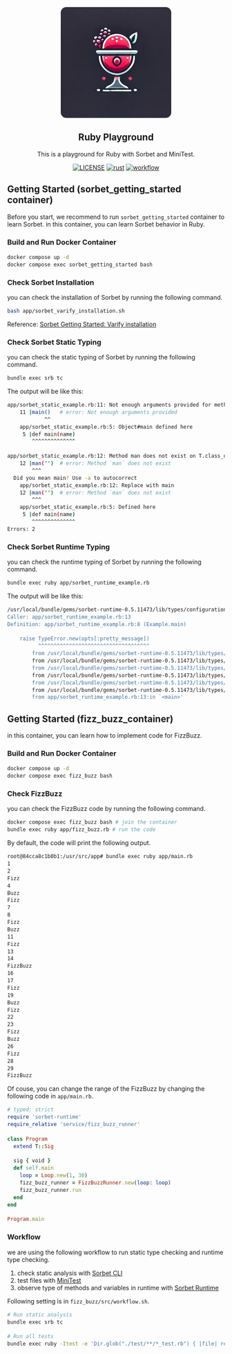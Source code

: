 <div align="center">
  <a href="https://github.com/shunsock/ruby_playground">
    <img alt="ruby sorbet" src="image/ruby_sorbet.jpg" style="border-radius: 5%;">
  </a>
</div>

## <div align="center"> Ruby Playground </div>

<p align="center">
    This is a playground for Ruby with Sorbet and MiniTest.
</p>

<p align="center">
  <a href="./LICENSE">
    <img alt="LICENSE" src="https://img.shields.io/badge/license-MIT-blue.svg?maxAge=43200"></a>
  <a href="https://www.rust-lang.org/">
    <img alt="rust" src="https://img.shields.io/badge/logo-ruby-red?logo=ruby"></a>
  <a href="https://github.com/shunsock/ruby_playground/actions/workflows/fizz_buzz.yml">
    <img alt="workflow" src="https://github.com/shunsock/ruby_playground/actions/workflows/fizz_buzz.yml/badge.svg"></a>
</p>

## Getting Started (sorbet_getting_started container)
Before you start, we recommend to run `sorbet_getting_started` container to learn Sorbet.
in this container, you can learn Sorbet behavior in Ruby.

### Build and Run Docker Container
```bash
docker compose up -d
docker compose exec sorbet_getting_started bash
```

### Check Sorbet Installation
you can check the installation of Sorbet by running the following command.
```bash
bash app/sorbet_varify_installation.sh
```
Reference: [Sorbet Getting Started: Varify installation](https://sorbet.org/docs/adopting#verify-installation)

### Check Sorbet Static Typing
you can check the static typing of Sorbet by running the following command.
```bash
bundle exec srb tc
```

The output will be like this:
```bash
app/sorbet_static_example.rb:11: Not enough arguments provided for method Object#main. Expected: 1, got: 0 https://srb.help/7004
    11 |main()   # error: Not enough arguments provided
            ^^
    app/sorbet_static_example.rb:5: Object#main defined here
     5 |def main(name)
        ^^^^^^^^^^^^^^

app/sorbet_static_example.rb:12: Method man does not exist on T.class_of(<root>) https://srb.help/7003
    12 |man("")  # error: Method `man` does not exist
        ^^^
  Did you mean main? Use -a to autocorrect
    app/sorbet_static_example.rb:12: Replace with main
    12 |man("")  # error: Method `man` does not exist
        ^^^
    app/sorbet_static_example.rb:5: Defined here
     5 |def main(name)
        ^^^^^^^^^^^^^^
Errors: 2
```

### Check Sorbet Runtime Typing
you can check the runtime typing of Sorbet by running the following command.
```bash
bundle exec ruby app/sorbet_runtime_example.rb
```

The output will be like this:
```bash
/usr/local/bundle/gems/sorbet-runtime-0.5.11473/lib/types/configuration.rb:296:in `call_validation_error_handler_default': Parameter 'x': Expected type Integer, got type Array with value [] (TypeError)
Caller: app/sorbet_runtime_example.rb:13
Definition: app/sorbet_runtime_example.rb:8 (Example.main)

    raise TypeError.new(opts[:pretty_message])
          ^^^^^^^^^^^^^^^^^^^^^^^^^^^^^^^^^^^^
        from /usr/local/bundle/gems/sorbet-runtime-0.5.11473/lib/types/configuration.rb:303:in `call_validation_error_handler'
        from /usr/local/bundle/gems/sorbet-runtime-0.5.11473/lib/types/private/methods/call_validation.rb:310:in `report_error'
        from /usr/local/bundle/gems/sorbet-runtime-0.5.11473/lib/types/private/methods/call_validation.rb:218:in `block in validate_call'
        from /usr/local/bundle/gems/sorbet-runtime-0.5.11473/lib/types/private/methods/signature.rb:213:in `each_args_value_type'
        from /usr/local/bundle/gems/sorbet-runtime-0.5.11473/lib/types/private/methods/call_validation.rb:215:in `validate_call'
        from /usr/local/bundle/gems/sorbet-runtime-0.5.11473/lib/types/private/methods/_methods.rb:277:in `block in _on_method_added'
        from app/sorbet_runtime_example.rb:13:in `<main>'
```

## Getting Started (fizz_buzz_container)
in this container, you can learn how to implement code for FizzBuzz.

### Build and Run Docker Container
```bash
docker compose up -d
docker compose exec fizz_buzz bash
```

### Check FizzBuzz
you can check the FizzBuzz code by running the following command.

```bash
docker compose exec fizz_buzz bash # join the container
bundle exec ruby app/fizz_buzz.rb # run the code
```

By default, the code will print the following output.
```bash
root@84cca8c1b0b1:/usr/src/app# bundle exec ruby app/main.rb
1
2
Fizz
4
Buzz
Fizz
7
8
Fizz
Buzz
11
Fizz
13
14
FizzBuzz
16
17
Fizz
19
Buzz
Fizz
22
23
Fizz
Buzz
26
Fizz
28
29
FizzBuzz
```

Of couse, you can change the range of the FizzBuzz by changing the following code in `app/main.rb`.

```ruby
# typed: strict
require 'sorbet-runtime'
require_relative 'service/fizz_buzz_runner'

class Program
  extend T::Sig

  sig { void }
  def self.main
    loop = Loop.new(1, 30)
    fizz_buzz_runner = FizzBuzzRunner.new(loop: loop)
    fizz_buzz_runner.run
  end
end

Program.main
```

### Workflow
we are using the following workflow to run static type checking and runtime type checking.

1. check static analysis with [Sorbet CLI](https://sorbet.org/docs/cli#config-file)
2. test files with [MiniTest](https://github.com/minitest/minitest)
3. observe type of methods and variables in runtime with [Sorbet Runtime](https://sorbet.org/docs/runtime)

Following setting is in `fizz_buzz/src/workflow.sh`.

```sh
# Run static analysis
bundle exec srb tc

# Run all tests
bundle exec ruby -Itest -e 'Dir.glob("./test/**/*_test.rb") { |file| require file }'
```

